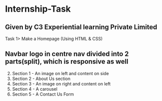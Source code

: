 # Internship-Task
## Given by C3 Experiential learning Private Limited
Task 1> Make a Homepage (Using HTML & CSS)
<sectionS>
## Navbar logo in centre nav divided into 2 parts(split), which is responsive as well<br>
2) Section 1 - An image on left and content on side 
3) Section 2 - About Us section 
4) Section 3 - An image on right and content on left 
5) Section 4 - A carousel 
6) Section 5 - A Contact Us Form
